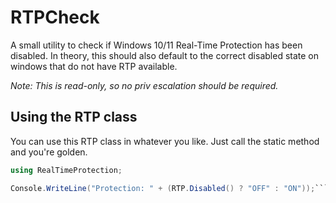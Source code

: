 # RTPCheck
A small utility to check if Windows 10/11 Real-Time Protection has been disabled. In theory, this should also default to the correct disabled state on windows that do not have RTP available.

*Note: This is read-only, so no priv escalation should be required.*

## Using the RTP class
You can use this RTP class in whatever you like. Just call the static method and you're golden.
```csharp
using RealTimeProtection;

Console.WriteLine("Protection: " + (RTP.Disabled() ? "OFF" : "ON"));```
